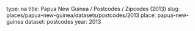 type: na
title: Papua New Guinea / Postcodes / Zipcodes (2013)
slug: places/papua-new-guinea/datasets/postcodes/2013
place: papua-new-guinea
dataset: postcodes
year: 2013

